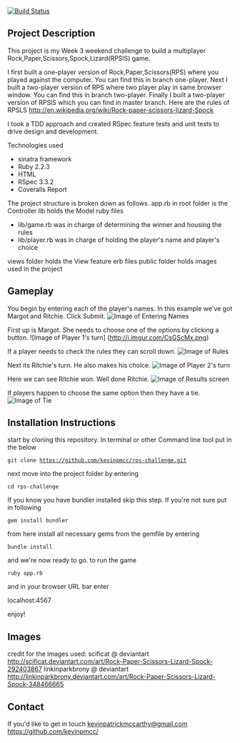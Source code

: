 [![Build Status](https://travis-ci.org/kevinpmcc/rps-challenge.svg?branch=master)](https://travis-ci.org/kevinpmcc/rps-challenge)

Project Description
----------
This project is my Week 3 weekend challenge to build a multiplayer Rock,Paper,Scissors,Spock,Lizard(RPSlS) game.

I first built a one-player version of Rock,Paper,Scissors(RPS) where you played against the computer. You can find this in branch one-player.
Next I built a two-player version of RPS where two player play in same browser window. You can find this in branch two-player.
Finally I built a two-player version of RPSlS which you can find in master branch. Here are the rules of RPSLS http://en.wikipedia.org/wiki/Rock-paper-scissors-lizard-Spock

I took a TDD approach and created RSpec feature tests and unit tests to drive design and development.

Technologies used
* sinatra framework
* Ruby 2.2.3
* HTML
* RSpec 3.3.2
* Coveralls Report



The project structure is broken down as follows.
app.rb in root folder is the Controller
lib holds the Model ruby files
  * lib/game.rb was in charge of determining the winner and housing the rules
  * lib/player.rb was in charge of holding the player's name and player's choice

views folder holds the View feature erb files
public folder holds images used in the project


Gameplay
-----------
You begin by entering each of the player's names. In this example we've got Margot and Ritchie. Click Submit.
![Image of Entering Names](http://i.imgur.com/5WFdeGq.png)

First up is Margot. She needs to choose one of the options by clicking a button.
![Image of Player 1's turn] (http://i.imgur.com/CsGScMx.png)

If a player needs to check the rules they can scroll down.
![Image of Rules](http://i.imgur.com/s7uHb5G.png)

Next its Ritchie's turn. He also makes his choice.
![Image of Player 2's turn](http://i.imgur.com/R8jXAGx.png)

Here we can see Ritchie won. Well done Ritchie.
![Image of Results screen](http://i.imgur.com/ZovExrq.png)

If players happen to choose the same option then they have a tie.
![Image of Tie](http://i.imgur.com/pLipns3.png)


Installation Instructions
-------
start by cloning this repository. In terminal or other Command line tool put in the below

<code>git clone https://github.com/kevinpmcc/rps-challenge.git</code>

next move into the project folder by entering

<code>cd rps-challenge</code>

If you know you have bundler installed skip this step. If you're not sure put in following

<code>gem install bundler</code>

from here install all necessary gems from the gemfile by entering

<code>bundle install</code>

and we're now ready to go. to run the game

<code>ruby app.rb</code>

and in your browser URL bar enter

localhost:4567

enjoy!


Images
----
credit for the images used:
scificat @ deviantart http://scificat.deviantart.com/art/Rock-Paper-Scissors-Lizard-Spock-292403867
linkinparkbrony @ deviantart http://linkinparkbrony.deviantart.com/art/Rock-Paper-Scissors-Lizard-Spock-348466665

Contact
-----------
If you'd like to get in touch
kevinpatrickmccarthy@gmail.com
https://github.com/kevinpmcc/


